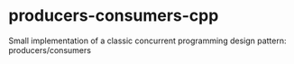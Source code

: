 # producers-consumers-cpp
Small implementation of a classic concurrent programming design pattern: producers/consumers
